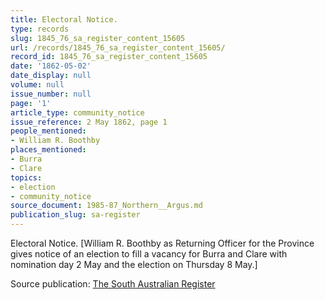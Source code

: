 ```yaml
---
title: Electoral Notice.
type: records
slug: 1845_76_sa_register_content_15605
url: /records/1845_76_sa_register_content_15605/
record_id: 1845_76_sa_register_content_15605
date: '1862-05-02'
date_display: null
volume: null
issue_number: null
page: '1'
article_type: community_notice
issue_reference: 2 May 1862, page 1
people_mentioned:
- William R. Boothby
places_mentioned:
- Burra
- Clare
topics:
- election
- community_notice
source_document: 1985-87_Northern__Argus.md
publication_slug: sa-register
---
```


Electoral Notice.  [William R. Boothby as Returning Officer for the Province gives notice of an election to fill a vacancy for Burra and Clare with nomination day 2 May and the election on Thursday 8 May.]

Source publication: [The South Australian Register](/publications/sa-register/)
